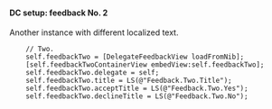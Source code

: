 #### DC setup: feedback No. 2

Another instance with different localized text.

```objc
    // Two.
    self.feedbackTwo = [DelegateFeedbackView loadFromNib];
    [self.feedbackTwoContainerView embedView:self.feedbackTwo];
    self.feedbackTwo.delegate = self;
    self.feedbackTwo.title = LS(@"Feedback.Two.Title");
    self.feedbackTwo.acceptTitle = LS(@"Feedback.Two.Yes");
    self.feedbackTwo.declineTitle = LS(@"Feedback.Two.No");
```

